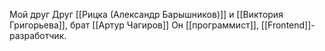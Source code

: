 Мой друг
Друг [[Рицка (Александр Барышников)]] и [[Виктория Григорьева]], брат [[Артур Чагиров]]
Он [[программист]], [[Frontend]]-разработчик.